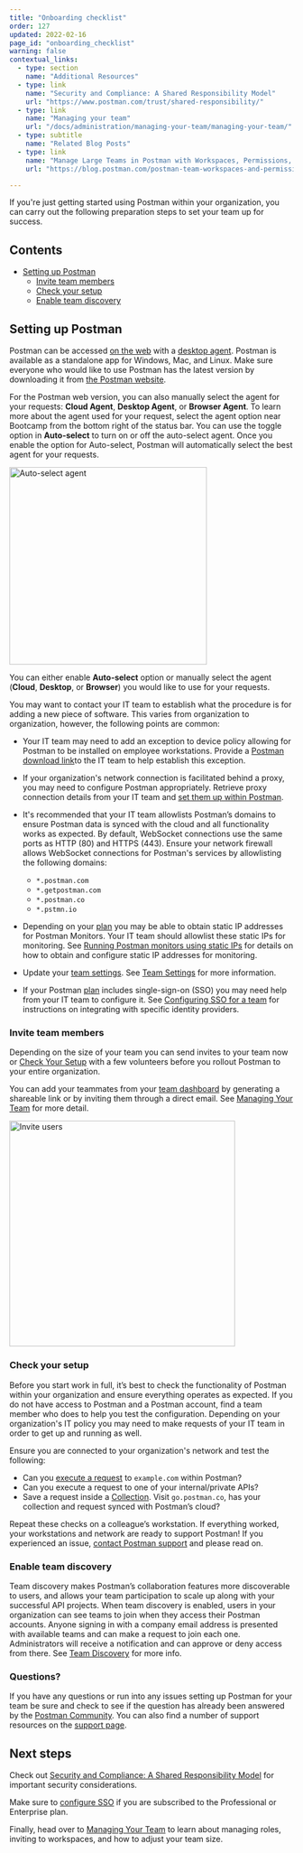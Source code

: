 ```yaml
---
title: "Onboarding checklist"
order: 127
updated: 2022-02-16
page_id: "onboarding_checklist"
warning: false
contextual_links:
  - type: section
    name: "Additional Resources"
  - type: link
    name: "Security and Compliance: A Shared Responsibility Model"
    url: "https://www.postman.com/trust/shared-responsibility/"
  - type: link
    name: "Managing your team"
    url: "/docs/administration/managing-your-team/managing-your-team/"
  - type: subtitle
    name: "Related Blog Posts"
  - type: link
    name: "Manage Large Teams in Postman with Workspaces, Permissions, and Version Control"
    url: "https://blog.postman.com/postman-team-workspaces-and-permissions/"

---
```


If you're just getting started using Postman within your organization, you can carry out the following preparation steps to set your team up for success.

## Contents

* [Setting up Postman](#setting-up-postman)
    * [Invite team members](#invite-team-members)
    * [Check your setup](#check-your-setup)
    * [Enable team discovery](#enable-team-discovery)

## Setting up Postman

Postman can be accessed [on the web](/docs/getting-started/installation-and-updates/#using-postman-on-the-web) with a [desktop agent](https://www.postman.com/downloads/postman-agent/). Postman is available as a standalone app for Windows, Mac, and Linux.  Make sure everyone who would like to use Postman has the latest version by downloading it from [the Postman website](https://www.postman.com/downloads/).

For the Postman web version, you can also manually select the agent for your requests: **Cloud Agent**, **Desktop Agent**, or **Browser Agent**. To learn more about the agent used for your request, select the agent option near Bootcamp from the bottom right of the status bar. You can use the toggle option in **Auto-select** to turn on or off the auto-select agent. Once you enable the option for Auto-select, Postman will automatically select the best agent for your requests.

<img alt="Auto-select agent" src="https://assets.postman.com/postman-docs/auto-select-agent.jpg" width="350px">

You can either enable **Auto-select** option or manually select the agent (**Cloud**, **Desktop**, or **Browser**) you would like to use for your requests.

You may want to contact your IT team to establish what the procedure is for adding a new piece of software. This varies from organization to organization, however, the following points are common:

* Your IT team may need to add an exception to device policy allowing for Postman to be installed on employee workstations. Provide a [Postman download link​](https://www.postman.com/downloads/) to the IT team to help establish this exception.
* If your organization's network connection is facilitated behind a proxy, you may need to configure Postman appropriately. Retrieve proxy connection details from your IT team and [​set them up within Postman](/docs/getting-started/proxy/)​.
* It's recommended that your IT team allowlists Postman’s domains to ensure Postman data is synced with the cloud and all functionality works as expected. By default, WebSocket connections use the same ports as HTTP (80) and HTTPS (443). Ensure your network firewall allows WebSocket connections for Postman's services by allowlisting the following domains:

    * `*.postman.com`
    * `*.getpostman.com`
    * `*.postman.co`
    * `*.pstmn.io`

* Depending on your [plan](https://www.postman.com/pricing) you may be able to obtain static IP addresses for Postman Monitors. Your IT team should allowlist these static IPs for monitoring. See [Running Postman monitors using static IPs](/docs/monitoring-your-api/using-static-IPs-to-monitor/) for details on how to obtain and configure static IP addresses for monitoring.

* Update your [team settings](https://go.postman.co/settings/team/general). See [Team Settings](/docs/administration/team-settings/) for more information.
* If your Postman [plan](https://www.postman.com/pricing) includes single-sign-on (SSO) you may need help from your IT team to configure it. See [Configuring SSO for a team](/docs/administration/sso/admin-sso/) for instructions on integrating with specific identity providers.

### Invite team members

Depending on the size of your team you can send invites to your team now or [Check Your Setup](#check-your-setup) with a few volunteers before you rollout Postman to your entire organization.

You can add your teammates from your [team dashboard](https://go.postman.co/team) by generating a shareable link or by inviting them through a direct email. See [Managing Your Team](/docs/administration/managing-your-team/managing-your-team/) for more detail.

<img src="https://assets.postman.com/postman-docs/invite-users-modal.jpg" alt="Invite users" width="400px"/>

### Check your setup

Before you start work in full, it’s best to check the functionality of Postman within your organization and ensure everything operates as expected. If you do not have access to Postman and a Postman account, find a team member who does to help you test the configuration. Depending on your organization's IT policy you may need to make requests of your IT team in order to get up and running as well.

Ensure you are connected to your organization's network and test the following:

* Can you ​[execute a request](/docs/sending-requests/requests/)​ to `example.com` within Postman?
* Can you execute a request to one of your internal/private APIs?
* Save a request inside a [​Collection​](/docs/sending-requests/intro-to-collections/). Visit `​go.postman.co`​, has your collection and request synced with Postman’s cloud?

Repeat these checks on a colleague’s workstation. If everything worked, your workstations and network are ready to support Postman! If you experienced an issue, [​contact Postman support](https://www.postman.com/support/) and please read on.

### Enable team discovery

Team discovery makes Postman’s collaboration features more discoverable to users, and allows your team participation to scale up along with your successful API projects. When team discovery is enabled, users in your organization can see teams to join when they access their Postman accounts. Anyone signing in with a company email address is presented with available teams and can make a request to join each one. Administrators will receive a notification and can approve or deny access from there. See [Team Discovery](/docs/collaborating-in-postman/collaboration-intro/#team-discovery) for more info.

### Questions?

If you have any questions or run into any issues setting up Postman for your team be sure and check to see if the question has already been answered by the [Postman Community](https://community.postman.com/). You can also find a number of support resources on the [support page](https://www.postman.com/support).

## Next steps

Check out [Security and Compliance: A Shared Responsibility Model](https://www.postman.com/shared-responsibility/) for important security considerations.

Make sure to [configure SSO](/docs/administration/sso/admin-sso/) if you are subscribed to the Professional or Enterprise plan.

Finally, head over to [Managing Your Team](/docs/administration/managing-your-team/managing-your-team/) to learn about managing roles, inviting to workspaces, and how to adjust your team size.
